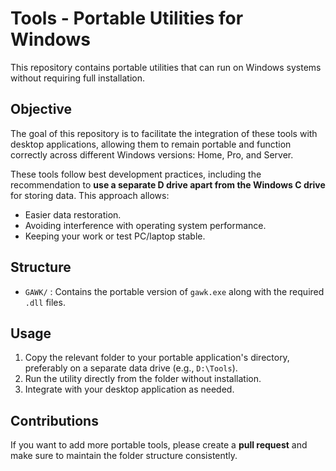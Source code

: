 # Tools - Portable Utilities for Windows

This repository contains portable utilities that can run on Windows systems without requiring full installation.

## Objective

The goal of this repository is to facilitate the integration of these tools with desktop applications, allowing them to remain portable and function correctly across different Windows versions: Home, Pro, and Server.

These tools follow best development practices, including the recommendation to **use a separate D drive apart from the Windows C drive** for storing data. This approach allows:  
- Easier data restoration.  
- Avoiding interference with operating system performance.  
- Keeping your work or test PC/laptop stable.

## Structure

- `GAWK/` : Contains the portable version of `gawk.exe` along with the required `.dll` files.

## Usage

1. Copy the relevant folder to your portable application's directory, preferably on a separate data drive (e.g., `D:\Tools`).  
2. Run the utility directly from the folder without installation.  
3. Integrate with your desktop application as needed.

## Contributions

If you want to add more portable tools, please create a **pull request** and make sure to maintain the folder structure consistently.
